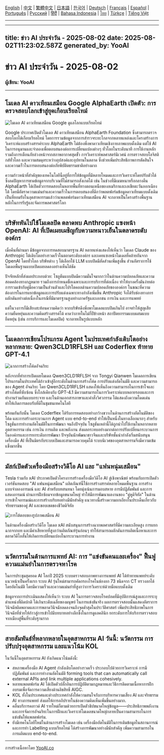 [English](./en.md) | [中文](./zh.md) | [繁體中文](./zh-TW.md) | [日本語](./ja.md) | [한국어](./ko.md) | [Deutsch](./de.md) | [Français](./fr.md) | [Español](./es.md) | [Português](./pt.md) | [Русский](./ru.md) | [हिंदी](./hi.md) | [Bahasa Indonesia](./id.md) | [ไทย](./th.md) | [Türkçe](./tr.md) | [Tiếng Việt](./vi.md)

---

---
title: ข่าว AI ประจำวัน - 2025-08-02
date: 2025-08-02T11:23:02.587Z
generated_by: YooAI
---

# ข่าว AI ประจำวัน - 2025-08-02

### ผู้เขียน: YooAI

---

## โมเดล AI ดาวเทียมเสมือน Google AlphaEarth เปิดตัว: การตรวจสอบโลกเข้าสู่ยุคเกือบเรียลไทม์

![โมเดล AI ดาวเทียมเสมือน Google ดูแลโลกแบบเรียลไทม์](https://images.unsplash.com/photo-1464983953574-0892a716854b?auto=format&fit=crop&w=800&q=80)

Google ประกาศเปิดตัวโมเดล AI ดาวเทียมเสมือน AlphaEarth Foundation ซึ่งสามารถตรวจสอบโลกได้เกือบเรียลไทม์ โดยการรวมข้อมูลจากการสำรวจระยะไกลจากหลายแหล่งและโครงสร้างการวิเคราะห์แบบสร้างสรรค์ระบบ AlphaEarth ไม่ต้องพึ่งพาดาวเทียมเชิงกายภาพแบบดั้งเดิม แต่ใช้ AI ในการอนุมานและจำลองเพื่อตอบสนองต่อการเปลี่ยนแปลงต่างๆ ทั่วโลกในระดับนาที การใช้งานหลักรวมถึงการเตือนภัยล่วงหน้าจากสภาพอากาศสุดขั้ว การวิเคราะห์พลศาสตร์นิเวศน์ การตรวจสอบโลจิสติกส์ทั่วโลก และความสมดุลระหว่างอุปสงค์และอุปทานในตลาด ซึ่งช่วยเพิ่มประสิทธิภาพการตัดสินใจและความเร็วในการตอบสนองต่อภัยพิบัติตธรรมชาติอย่างมาก

ความก้าวหน้าที่สำคัญของเทคโนโลยีนี้อยู่ที่การให้ข้อมูลที่มีหลายโหมดและการวิเคราะห์โดยปรับตัวได้ ซึ่งลดปัญหาการขาดข้อมูลจากบริเวณที่ไม่สามารถสังเกตได้ เช่น ในช่วงที่มีเมฆหนาหรือกลางคืน AlphaEarth ได้เปิดตัวการทดสอบในหลายพื้นที่ทางตอนเหนือของอเมริกาและเอเชียตะวันออกเฉียงใต้ โดยมีอัตราความแม่นยำและความเร็วในการตอบสนองที่ดีกว่าพลตฟอร์มข้อมูลดาวเทียมแบบดั้งเดิม เป็นที่ยอมรับในอุตสาหกรรมแล้วว่าแพลตฟอร์มดาวเทียมเสมือน AI จะกลายเป็นโครงสร้างพื้นฐานหลักในการรับรู้และจัดการพลศาสตร์โลก

---

## บริษัทหันไปใช้โมเดลปิด ตลาดพบ Anthropic แซงหน้า OpenAI: AI ที่เปิดเผยเผชิญกับความหนาวเย็นในตลาดระดับองค์กร

เมื่อคืนที่ผ่านมา มีข้อมูลจากการทดสอบมาตรฐาน AI หลายแห่งแสดงให้เห็นว่า โมเดล Claude ของ Anthropic ได้เติบโตอย่างรวดเร็วในตลาดระดับองค์กร และเคยแซงหน้าโมเดลที่คล้ายกันจาก OpenAI โดยทั่วโลก บริษัทต่าง ๆ ได้เลือกใช้ LLM แบบปิดมีสัดส่วนเพิ่มสูงขึ้น ส่วนอัตราการใช้โมเดลพื้นฐานแบบเปิดเผยลดลงอย่างเห็นได้ชัด

ปัจจัยหลักที่ส่งผลประกอบด้วย: โซลูชันแบบปิดมีความมั่นใจมากกว่าในด้านความปลอดภัยและความสอดคล้องทางกฎหมาย รวมถึงการกำหนดชื่อเฉพาะและการบริการที่ต่อเนื่อง ทำให้บางครั้งมันง่ายต่อการรวมเข้ากับคู่มือความเป็นส่วนตัวและโปรโตคอลด้านความปลอดภัยขององค์กร ในขณะที่ความต้องการในการแยกข้อมูลและการปรับแต่งเฉพาะทางกำลังเพิ่มขึ้น Anthropic จึงได้รับช่องทางการผลักดันอย่างต่อเนื่องในกรณีที่มีมาตรฐานสูงอย่างภาครัฐและเอกชน การเงิน และการแพทย์

แต่ในวงการก็มีเสียงสะท้อนความคิดว่า หากบริษัทดึงพึ่งพาโมเดลแบบปิดเกินไป อาจทำให้สูญเสียความยืดหยุ่นและความคิดสร้างสรรค์ได้ คาดว่าภายในไม่กี่ปีข้างหน้า สถาปัตยกรรมแบบผสมแบบยืดหยุ่น (เช่น การบริการและโมเดลปิด) จะกลายเป็นรูปแบบหลัก

---

## โมเดลการเขียนโปรแกรม Agent ในประเทศกำลังเติบโตอย่างหลากหลาย: Qwen3CLD1RFLSH และ Coderflex ท้าทาย GPT-4.1

![ฉากการสร้างโค้ดอัจฉริยะ](https://images.unsplash.com/photo-1519389950473-47ba0277781c?auto=format&fit=crop&w=800&q=80)

หลังจากที่ทำการเปิดเผยโมเดล Qwen3CLD1RFLSH จาก Tongyi Qianwen โมเดลการเขียนโปรแกรมในประเทศได้ก้าวเข้าสู่อีกระดับในด้านการสร้างโค้ด การปรับแต่งอัตโนมัติ และความสามารถของ Agent อัจฉริยะ โดย Qwen3CLD1RFLSH แสดงให้เห็นถึงความสามารถในการเข้าใจและสร้างโค้ดที่ซับซ้อน ซึ่งใกล้เคียงกับ GPT-4.1 มีความสามารถในการวิเคราะห์แบบหลายรอบและการทำงานร่วมกันแบบกระจาย และในด้านเอกสารภาษาและคำสั่งวิศวกรรม ได้แสดงถึงความโดดเด่น ทำให้เกิดการตอบรับที่ดีในชุมชนเทคโนโลยี

พร้อมกันกับนั้น โมเดล Coderflex ได้รับการทดสอบอย่างกว้างขวางในด้านการสร้างอัตโนมัติของโค้ด และการสร้างกระบวนการ Agent แบบ end-to-end ทำให้เป็นหนึ่งในทางเลือกแรกๆ สำหรับโซลูชันการทำงานอัตโนมัติในการพัฒนา จนถึงปัจจุบัน โซลูชันเหล่านี้ได้ถูกนำไปใช้งานในหลากหลายอุตสาหกรรม เช่น การเงิน การผลิต และพลังงาน ส่งผลกระทบอย่างมากต่อการปรับเปลี่ยนกระบวนการในองค์กรและการยกระดับการพัฒนา ปัจจุบันนักพัฒนาชาวจีนและบริษัทชั้นนำกำลังเริ่มสนับสนุนเครื่องมือ AI ที่เป็นมิตรกับระบบเปิดและสามารถควบคุมได้ ระบบนิเวศของอุตสาหกรรมจึงมีความเข้มแข็งมากขึ้น

---

## มัสก์เปิดตัวเครื่องมือสร้างวิดีโอ AI และ "แฟนหนุ่มเสมือน"

Tesla ร่วมกับ xAI ประกาศเปิดตัวโครงการสร้างเครื่องมือวิดีโอ AI สู่เชิงพาณิชย์ พร้อมกับการเปิดตัวเวอร์ชันทดสอบ "AI แฟนหนุ่มเสมือน" ผลิตภัณฑ์นี้ใช้การสร้างสรรค์หลายโหมดพื้นฐาน การสร้างแบบจำลองอารมณ์ และ AI สำหรับบทสนทนา โดยมุ่งเน้นการมอบสหาย การมีปฏิสัมพันธ์ และการแสดงอารมณ์ ผ่านการฝึกซ้อมจากข้อมูลขนาดใหญ่ ทำให้มีการพัฒนาผลงานของ "คู่หูดิจิทัล" ในด้านการเข้าใจอารมณ์และการสร้างบริบทอย่างมีนัยสำคัญ แนวทางนี้สร้างความถกเถียงในประเด็นเกี่ยวกับจริยธรรมของคู่ AI และขอบเขตของชีวิตดิจิทัล

![การโต้ตอบของรูปภาพเสมือน AI](https://images.unsplash.com/photo-1506744038136-46273834b3fb?auto=format&fit=crop&w=800&q=80)

ในด้านเครื่องมือสร้างวิดีโอ โมเดล xAI สนับสนุนการสร้างฉากพลศาสตร์ที่มีความละเอียดสูง การแยกฉากจากบท และมีค่าเสียหายที่สูงกว่าผลิตภัณฑ์รุ่นก่อนๆ ทำให้สามารถผลักดันการผลิตเนื้อหาและการตลาดวิดีโอสั้นให้เกิดการเปลี่ยนแปลงในกระบวนการทำงาน

---

## นวัตกรรมในด้านการแพทย์ AI: การ "แข่งขันคนและเครื่อง" ฟื้นฟูความแม่นยำในการตรวจหาโรค

ในการประชุมสุดยอด AI โลกปี 2025 ระบบตรวจสอบภาพทางการแพทย์ AI ได้ท้าทายแพทย์ระดับแนวหน้าเป็นครั้งแรก ระบบ AI รุ่นใหม่สามารถคัดกรองโรคในช่องอก 73 ชนิดจาก CT ทรวงอกได้โดยอัตโนมัติ โดยมีความเร็วและความแม่นยำที่สูงกว่าการวิเคราะห์ด้วยมือแบบดั้งเดิม

ข้อมูลจากการประเมินแสดงให้เห็นว่า ระบบ AI ในการตรวจสอบโรคปอดที่มีอุบัติการณ์สูงและการระบุตำแหน่งที่ผิดปกติ ได้เกินระดับเฉลี่ยของมนุษย์ ในการแข่งขันจริง ผลการตรวจสอบนั้นแสดงอัตราการวินิจฉัยผิดพลาดและการพลาดวินิจฉัยลดลงจนถึงจุดต่ำสุดในประวัติศาสตร์ เพิ่มประสิทธิภาพในการวินิจฉัยที่ช่วยให้ก้าวสู่การเข้าไปมีบทบาทอย่างลึกซึ้งในการดูแลคลินิก ยกระดับการให้บริการตรวจสอบจากเมืองสู่พื้นที่ระดับฐานราก

---

## สายสัมพันธ์ที่หลากหลายในอุตสาหกรรม AI วันนี้: นวัตกรรม การปรับปรุงอุตสาหกรรม และแนวโน้ม KOL

ในวันนี้ในอุตสาหกรรม AI ยังเกิดแนวโน้มดังนี้:

- สหภาพเครื่องมือ AI Agent กำลังเติบโตอย่างรวดเร็ว ประกอบไปด้วยการวิเคราะห์ การมีปฏิสัมพันธ์ และการทำงานอัตโนมัติ forming tools that can automatically call external APIs and link multiple applications cohesively.
- หลายแพลตฟอร์ม AI ได้เปิดตัวปลั๊กอินการปฏิบัติตามกฎหมายและวิธีการติดตามเนื้อหาการฝึกอบรมเพื่อจัดการความเสี่ยงด้านลิขสิทธิ์ AIGC.
- KOL ทั้งในประเทศและต่างประเทศกำลังให้ความสนใจกับการบริหารความเสี่ยง AI และจริยธรรม AI ทางการแพทย์ ส่งผลให้การอภิปรายในช่องความคิดเห็นเพิ่มขึ้นอย่างมาก.
- คลื่นบริการคลาวด์ AI รายใหม่ก็ตามด้วยการเปิดตัวชิปขนาดใหญ่ข้อมูล——ประสิทธิภาพพลังงานและการจัดการอัจฉริยะในการฝึกและวิเคราะห์โมเดลขนาดใหญ่กลายเป็นความสามารถในการแข่งขันให้แพลตฟอร์ม.
- ยังมีเทคโนโลยีใหม่ในด้านการสร้างโมเดล เช่น เครื่องมืออัตโนมัติในการเติมข้อมูลในสถานการณ์และการทำ Labelling แบบเรียลไทม์ ได้สร้างการพัฒนาอย่างมีนัยสำคัญ เพิ่มความสามารถในการผลิตแบบ end-to-end.

---

การสร้างเนื้อหาโดย [YooAI.co](https://yooai.co/)